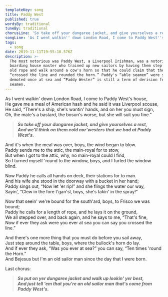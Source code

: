 ```yaml
---
templateKey: song
title: Paddy West
published: true
wordsBy: traditional
tuneBy: traditional
chorusLine: 'So take off your dungaree jacket, and give yourselves a rest'
songLine: 'As I went walkin'' down London Road, I come to Paddy West''s house'
tags:
  - song
date: 2019-11-11T19:55:10.576Z
description: >-
  The most notorious was Paddy West, a Liverpool Irishman, was a notorious
  boarding house master who trained up new sailors by having them step across an
  old rope and walk around a cow's horn so that he could claim that they had
  “crossed the line and rounded the horn.” Paddy's “able seamen” were soon
  demoted once at sea and “Paddy Wester” is still a term of derision for useless
  seamen.
---
```

As I went walkin' down London Road, I come to Paddy West's house,\
He gave me a meal of American hash and he said it was Liverpool scouse,\
He said, “There's a ship, she's wantin' hands, and on her you must sign,\
Oh, the mate's a bastard, the bosun's worse, but she will suit you fine.”

> ***So take off your dungaree jacket, and give yourselves a rest,***\
> ***And we'll think on them cold nor'westers that we had at Paddy West's.***

And it's when the meal was over, boys, the wind began to blow.\
Paddy sends me to the attic, the main-royal for to stow,\
But when I got to the attic, why, no main-royal could I find,\
So I turned myself 'round to the window, boys, and I furled the window blind.

Now Paddy he calls all hands on deck, their stations for to man.\
And his wife she stood in the doorway with a bucket in her hand;\
Paddy sings out, “Now let 'er rip!” and she flings the water our way,\
Sayin', “Clew in the fore t'gan'sl, boys, she's takin' in the spray!”

Now that seein' we're bound for the south'ard, boys, to Frisco we was bound;\
Paddy he calls for a length of rope, and he lays it on the ground,\
We all stepped over, and back again, and he says to me, “That's fine,\
Now if ever they ask were you ever at sea you can say you crossed the line.”

And there's one more thing that you must do before you sail away,\
Just step around the table, boys, where the bullock's horn do lay.\
And if ever they ask, “Was you ever at sea?” you can say, “Ten times 'round the Horn.”\
And Bejesus but I'm an old sailor man since the day that I were born.

Last chorus:

> ***So put on yer dungaree jacket and walk up lookin' yer best,***\
> ***And just tell 'em that you're an old sailor man that's come from Paddy West's.***

